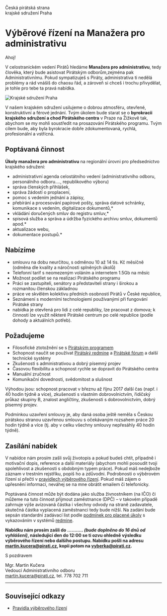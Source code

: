Česká pirátská strana  
krajské sdružení Praha

Výběrové řízení na Manažera pro administrativu
========================

Ahoj!

V celostranickém vedení Pirátů hledáme **Manažera pro administrativu**, tedy člověka, který bude asistovat Pirátským odborům,zejména pak Administrativnímu. Pokud sympatizuješ s Piráty, administrativa ti nedělá problémy a rád vnášíš do chaosu řád, a zároveň si chceš i trochu přivydělat, je tohle pro tebe ta pravá nabídka. 

![Krajské sdružení Praha](https://redmine.pirati.cz/attachments/download/146/pirati-mezinarodni.jpg)

V našem krajském sdružení usilujeme o dobrou atmosféru, otevřené, konstruktivní a férové jednání. Tvým úkolem bude starat se o **byrokracii krajského sdružení a chod Pirátského centra** v Praze na Žižkově tak, abychom se my mohli soustředit na prosazování Pirátského programu. Tvým cílem bude, aby byla byrokracie dobře zdokumentovaná, rychlá, profesionální a vstřícná. 

## Poptávaná činnost

**Úkoly manažera pro administrativu** na regionální úrovni pro předsednictvo krajského sdružení:

* administrativní agenda celostátního vedení (administrativního odboru, personálního odboru...., republikového výboru) 
* správa členských přihlášek, 
* správa žádostí o proplacení, 
* pomoc s vedením jednání a zápisy,
* přebírání a procesování papírové pošty, správa datové schránky, komunikace s vedením, digitalizace dokumentů,*
* vkládání doručených smluv do registru smluv,*
* spisová služba a správa a údržba fyzického archivu smluv, dokumentů apod.*
* aktualizace webu,
* dokumentace postupů.*


## Nabízíme

* smlouvu na dobu neurčitou, s odměnou 10 až 14 tis. Kč měsíčně (odměna dle kvality a náročnosti splněných úkolů)
* Telefonní tarif s neomezeným voláním a internetem 1.5Gb na měsíc
* Možnost podílet se na realizaci Pirátského programu
* Práci se zastupiteli, senátory a představiteli strany i širokou a rozmanitou členskou základnou
* práce ve skvělém kolektivu předních osobností Pirátů v České republice,
* Seznámení s moderními technologiemi používanými při fungování Pirátské strany
* nabídka je otevřená pro lidi z celé republiky, lze pracovat z domova; k činnosti lze využít některé Pirátské centrum po celé republice (podle dohody a aktuálních potřeb).

## Požadujeme

* Filosofické ztotožnění se s [Pirátským programem][program]
* Schopnost naučit se používat [Pirátský redmine][redmine] a [Pirátské fórum][forum] a další technické systémy
* Zkušenosti s administrativou a dobrý písemný projev 
* Časovou flexibilitu a schopnost rychle se dopravit do Pirátského centra 
* Manuální zručnost
* Komunikační dovednosti, svědomitost a slušnost

Výhodou jsou: schopnost pracovat v březnu až říjnu 2017 další čas (např. i 40 hodin týdně a více), zkušenosti s vlastním dobrovolnictvím, řidičský průkaz skupiny B, znalost angličtiny, zkušenosti s dobrovolnictvím, dobrý písemný projev.

Podmínkou uzavření smlouvy je, aby daná osoba ještě neměla s Českou pirátskou stranou uzavřenou smlouvu s očekávaným rozsahem práce 20 hodin týdně a více (tj. aby v celku všechny smlouvy nepřesáhly 40 hodin týdně). 

[program]: https://www.pirati.cz/program/start
[forum]: https://forum.pirati.cz
[redmine]: https://redmine.pirati.cz/

## Zasílání nabídek

V nabídce nám prosím zašli svůj životopis a pokud budeš chtít, případně i motivační dopis, reference a další materiály (abychom mohli posoudit tvoji spolehlivost a zkušenosti s obdobným typem práce). Pokud máš nedejbože záznam v trestním rejstříku, popiš ho a zdůvodni. Podrobnosti o výběrovém řízení si přečti v [pravidlech výběrového řízení](pravidla.md). Pokud máš zájem o upřesnění informací, neváhej se na mne obrátit emailem či telefonicky.

Poptávaná činnost může být dodána jako služba živnostníkem (na IČO) či můžeme na tuto činnost přijmout zaměstnance (DPČ) – v takovém případě zahrnuje výše avizovaná částka i všechny odvody na straně zadavatele, skutečná částka vyplacená zaměstnanci tedy bude nižší. Na zadání bude sepsán standardní zadávací list podle [podmínek pro placené úkoly](https://github.com/pirati-cz/sablony/blob/4b07ba675434ee634c527909d537122264cc712e/ukoly/podminky/podminky.md) s vykazováním v systémů [redmine][redmine].

**Nabídku nám prosím zašli do ........... *(bude doplněno do 16 dnů od vyhlášení)*, následující den do 12:00 se ti ozvu ohledně výsledku výběrového řízení nebo dalšího postupu. Nabídku pošli na adresu <martin.kucera@pirati.cz>, kopii potom na <vyberka@pirati.cz>.**

S pozdravem 

Mgr. Martin Kučera  
Vedoucí Administrativního odboru  
<martin.kucera@pirati.cz>, tel. 778 702 711

----

## Související odkazy

* [Pravidla výběrového řízení](pravidla.md)

